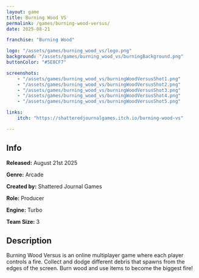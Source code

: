 ```yaml
---
layout: game
title: Burning Wood VS
permalink: /games/burning-wood-versus/
date: 2025-08-21

franchise: "Burning Wood"

logo: "/assets/games/burning_wood_vs/logo.png"
background: "/assets/games/burning_wood_vs/burningBackground.png"
buttonColor: "#5E8CF7"

screenshots:
    - "/assets/games/burning_wood_vs/burningWoodVersusShot1.png"
    - "/assets/games/burning_wood_vs/burningWoodVersusShot2.png"
    - "/assets/games/burning_wood_vs/burningWoodVersusShot3.png"
    - "/assets/games/burning_wood_vs/burningWoodVersusShot4.png"
    - "/assets/games/burning_wood_vs/burningWoodVersusShot5.png"

links:
    itch: "https://shatteredjournalgames.itch.io/burning-wood-vs"

---
```


## Info
  <p><strong>Released:</strong> August 21st 2025 </p>
  <p><strong>Genre:</strong> Arcade </p>
  <p><strong>Created by:</strong> Shattered Journal Games </p>
  <p><strong>Role:</strong> Producer </p>
  <p><strong>Engine:</strong> Turbo </p>
  <p><strong>Team Size:</strong> 3 </p>

## Description
Burning Wood Versus is an online multiplayer game where each player controls a fire. Collect and dodge different debris that spawns from the edges of the screen. Burn wood and use items to become the biggest fire!